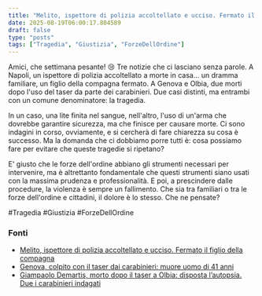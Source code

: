 ```yaml
---
title: "Melito, ispettore di polizia accoltellato e ucciso. Fermato il figlio della compagna"
date: 2025-08-19T06:00:17.804589
draft: false
type: "posts"
tags: ["Tragedia", "Giustizia", "ForzeDellOrdine"]
---
```


Amici, che settimana pesante!  😢  Tre notizie che ci lasciano senza parole.  A Napoli, un ispettore di polizia accoltellato a morte in casa… un dramma familiare, un figlio della compagna fermato.  A Genova e Olbia, due morti dopo l'uso del taser da parte dei carabinieri.  Due casi distinti, ma entrambi con un comune denominatore: la tragedia.  

In un caso, una lite finita nel sangue, nell'altro, l'uso di un'arma che dovrebbe garantire sicurezza, ma che finisce per causare morte.  Ci sono indagini in corso, ovviamente, e si cercherà di fare chiarezza su cosa è successo.  Ma la domanda che ci dobbiamo porre tutti è: cosa possiamo fare per evitare che queste tragedie si ripetano?  

E' giusto che le forze dell'ordine abbiano gli strumenti necessari per intervenire, ma è altrettanto fondamentale che questi strumenti siano usati con la massima prudenza e professionalità.  E poi,  a prescindere dalle procedure, la violenza è sempre un fallimento.  Che sia tra familiari o tra le forze dell'ordine e cittadini, il dolore è lo stesso.  Che ne pensate?

#Tragedia #Giustizia #ForzeDellOrdine


### Fonti
- [Melito, ispettore di polizia accoltellato e ucciso. Fermato il figlio della compagna](https://napoli.repubblica.it/cronaca/2025/08/18/news/melito_napoli_ispettore_polizia_accoltellato_omicidio-424795634/)
- [Genova, colpito con il taser dai carabinieri: muore uomo di 41 anni](https://genova.repubblica.it/cronaca/2025/08/18/news/genova_taser_carabinieri_manesseno_morto_42_anni-424794850/)
- [Giampaolo Demartis, morto dopo il taser a Olbia: disposta l’autopsia. Due i carabinieri indagati](https://www.repubblica.it/cronaca/2025/08/18/news/taser_morto_autopsia_omicidio-424794713/)
